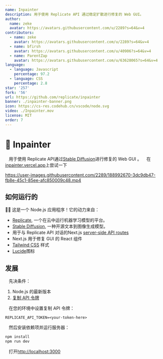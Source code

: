 ```yaml
---
name: Inpainter
description: 用于使用 Replicate API 通过稳定扩散进行修复的 Web GUI。
author:
  name: zeke
  avatar: https://avatars.githubusercontent.com/u/2289?s=64&v=4
contributors:
  - name: zeke
    avatar: https://avatars.githubusercontent.com/u/2289?s=64&v=4
  - name: bfirsh
    avatar: https://avatars.githubusercontent.com/u/40906?s=64&v=4
  - name: ParentZap
    avatar: https://avatars.githubusercontent.com/u/63628065?s=64&v=4
language:
  - language: Javascript
    percentage: 97.2
  - language: CSS
    percentage: 2.8
star: '257'
fork: '56'
url: https://github.com/replicate/inpainter
banner: ./inpainter-banner.png
icon: https://cs-res.codehub.cn/vscode/node.svg
video: ./Inpainter.mov
license: MIT
order: 7
---
```


# 🎨 Inpainter

&nbsp; &nbsp;用于使用 Replicate API通过[Stable Diffusion](https://replicate.com/stability-ai/stable-diffusion)进行修复的 Web GUI 。
&nbsp; &nbsp;在[inpainter.vercel.app](https://inpainter.vercel.app/)上尝试一下

https://user-images.githubusercontent.com/2289/188992670-3dc9db47-fb8e-45c1-85ee-afc850009c48.mp4

## 如何运行的

🐢🚀 这是一个 Node.js 应用程序！它的动力来自：

- [Replicate](https://replicate.com/), 一个在云中运行机器学习模型的平台。
- [Stable Diffusion](https://replicate.com/stability-ai/stable-diffusion), 一种开源文本到图像生成模型。
- 用于与 Replicate API 对话的Next.js [server-side API routes](pages/api) 
- Next.js 用于修复 GUI 的 React 组件
- [Tailwind CSS](https://tailwindcss.com/) 样式
- [Lucide](https://lucide.dev/)图标

## 发展

&nbsp; &nbsp;先决条件：


1. Node.js 的最新版本
2. [复制 API 令牌](https://replicate.com/account)


&nbsp; &nbsp;在您的环境中设置复制 API 令牌：
```
REPLICATE_API_TOKEN=<your-token-here>
```

&nbsp; &nbsp;然后安装依赖项并运行服务器：
```sh
npm install
npm run dev
```

&nbsp; &nbsp;打开[http://localhost:3000](http://localhost:3000)

